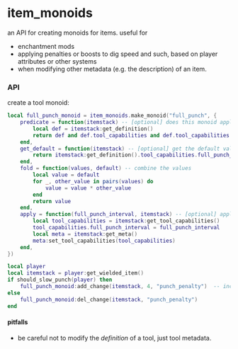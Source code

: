 # item_monoids

an API for creating monoids for items. useful for
* enchantment mods
* applying penalties or boosts to dig speed and such, based on player attributes or other systems
* when modifying other metadata (e.g. the description) of an item.

### API

create a tool monoid:

```lua
local full_punch_monoid = item_monoids.make_monoid("full_punch", {
    predicate = function(itemstack) -- [optional] does this monoid apply to this stack?
        local def = itemstack:get_definition()
        return def and def.tool_capabilities and def.tool_capabilities.full_punch_interval
    end,
    get_default = function(itemstack) -- [optional] get the default value (otherwise nil)
        return itemstack:get_definition().tool_capabilities.full_punch_interval
    end,
    fold = function(values, default) -- combine the values
        local value = default
        for _, other_value in pairs(values) do
            value = value * other_value
        end
        return value
    end,
    apply = function(full_punch_interval, itemstack) -- [optional] apply the value to the stack
        local tool_capabilities = itemstack:get_tool_capabilities()
        tool_capabilities.full_punch_interval = full_punch_interval
        local meta = itemstack:get_meta()
        meta:set_tool_capabilities(tool_capabilities)
    end,
})

local player
local itemstack = player:get_wielded_item()
if should_slow_punch(player) then
    full_punch_monoid:add_change(itemstack, 4, "punch_penalty")  -- increases the full punch interval 4x
else
    full_punch_monoid:del_change(itemstack, "punch_penalty")
end
```

#### pitfalls

* be careful not to modify the *definition* of a tool, just tool metadata.
